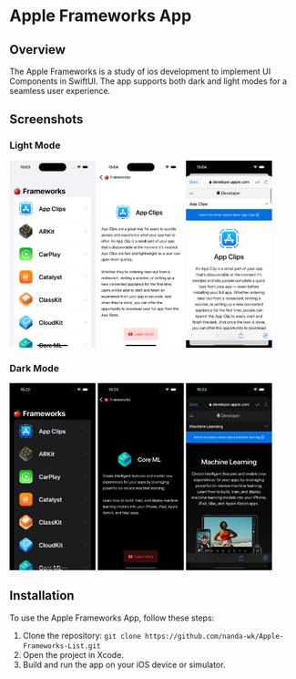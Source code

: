 # Apple Frameworks App

## Overview

The Apple Frameworks is a study of ios development to implement UI Components in SwiftUI. The app supports both dark and light modes for a seamless user experience.

## Screenshots
### Light Mode
<img title="Screenshot 1" alt="Screenshot 1" width="30%" src="Resources/Home.png">
<img title="Screenshot 2" alt="Screenshot 2" width="30%" src="Resources/Detail.png">
<img title="Screenshot 3" alt="Screenshot 3" width="30%" src="Resources/Safari.png">

### Dark Mode
<img title="Screenshot 1" alt="Screenshot 1" width="30%" src="Resources/Home_Dark.png">
<img title="Screenshot 2" alt="Screenshot 2" width="30%" src="Resources/Detail_Dark.png">
<img title="Screenshot 3" alt="Screenshot 3" width="30%" src="Resources/Safari_Dark.png">

## Installation

To use the Apple Frameworks App, follow these steps:

1. Clone the repository: `git clone https://github.com/nanda-wk/Apple-Frameworks-List.git`
2. Open the project in Xcode.
3. Build and run the app on your iOS device or simulator.